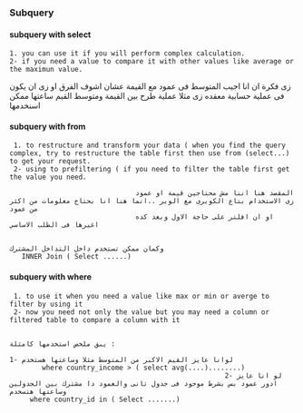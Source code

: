 ### Subquery 

  ####  subquery with select 
  
    1. you can use it if you will perform complex calculation. 
    2- if you need a value to compare it with other values like average or the maximun value.
زى فكرة ان انا اجيب المتوسط فى عمود مع القيمة عشان اشوف الفرق او زى ان يكون فى عملية حسابية معقده 
زى مثلا عملية طرح بين القيمة ومتوسط القيم ساعتها ممكن اسنخدمها


   #### subquery with from
   
     1. to restructure and transform your data ( when you find the query complex, try to restructure the table first then use from (select...) to get your request.
     2- using to prefiltering ( if you need to filter the table first get the value you need. 
     
                                   المقصد هنا اننا مش محتاجين قيمة او عمود زى الاستخدام بتاع الكويرى مع الوير ..انما هنا انا بحتاج معلومات من اكثر من عمود
                                   او ان افلتر على حاجة الاول وبعد كده اغيرها فى الطلب الاساسي 

                                                                                                                           وكمان ممكن تستخدم داخل التداخل المشترك 
       INNER Join ( Select ......) 
       
       
#### subquery with where 
   
     1. to use it when you need a value like max or min or averge to filter by using it 
     2- now you need not only the value but you may need a column or filtered table to compare a column with it 
    
                                                                                                                                    يبق ملخص استخدمها كامثلة :
                                                                                                     1- لوانا عايز القيم الاكبر من المتوسط مثلا وساعتها هستخدم     
            where country_income > ( select avg(....)........)
                                                         2- لو انا عايز ادور عمود بس بشرط موجود فى جدول تانى والعمود دا مشترك بين الجدولين وساعتها هتسخدم 
         where country_id in ( Select .......)

 
